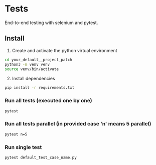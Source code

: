 # Tests

End-to-end testing with selenium and pytest.

## Install

1. Create and activate the python virtual environment

```bash
cd your_default__project_patch
python3 -m venv venv
source venv/bin/activate
```

2. Install dependencies

```bash
pip install -r requirements.txt
```

### Run all tests (executed one by one)

```bash
pytest
```
### Run all tests parallel (in provided case 'n' means 5 parallel)

```bash
pytest n=5
```

### Run single test

```bash
pytest default_test_case_name.py 
```
